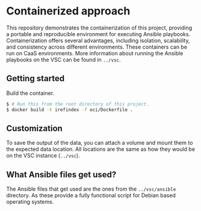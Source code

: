 # Containerized approach

This repository demonstrates the containerization of this project, providing a portable and reproducible environment for executing Ansible playbooks. Containerization offers several advantages, including isolation, scalability, and consistency across different environments. These containers can be run on CaaS environments. More information about running the Ansible playbooks on the VSC can be found in `../vsc`.

## Getting started

Build the container.

```bash
$ # Run this from the root directory of this project.
$ docker build -t irefindex -f oci/Dockerfile .
```

## Customization

To save the output of the data, you can attach a volume and mount them to the expected data location. All locations are the same as how they would be on the VSC instance (`../vsc`).

## What Ansible files get used?

The Ansible files that get used are the ones from the `../vsc/ansible` directory. As these provide a fully functional script for Debian based operating systems.

